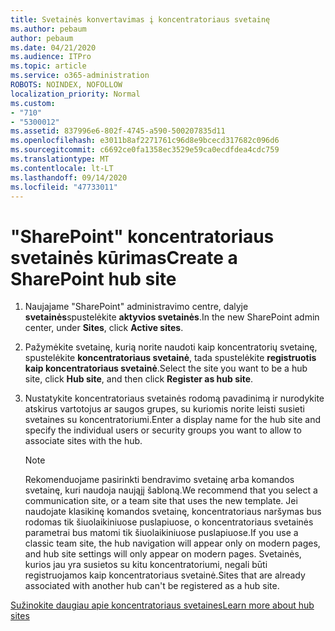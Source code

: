 ```yaml
---
title: Svetainės konvertavimas į koncentratoriaus svetainę
ms.author: pebaum
author: pebaum
ms.date: 04/21/2020
ms.audience: ITPro
ms.topic: article
ms.service: o365-administration
ROBOTS: NOINDEX, NOFOLLOW
localization_priority: Normal
ms.custom:
- "710"
- "5300012"
ms.assetid: 837996e6-802f-4745-a590-500207835d11
ms.openlocfilehash: e3011b8af2271761c96d8e9bcecd317682c096d6
ms.sourcegitcommit: c6692ce0fa1358ec3529e59ca0ecdfdea4cdc759
ms.translationtype: MT
ms.contentlocale: lt-LT
ms.lasthandoff: 09/14/2020
ms.locfileid: "47733011"
---
```

# <a name="create-a-sharepoint-hub-site"></a><span data-ttu-id="db15f-102">"SharePoint" koncentratoriaus svetainės kūrimas</span><span class="sxs-lookup"><span data-stu-id="db15f-102">Create a SharePoint hub site</span></span>

1. <span data-ttu-id="db15f-103">Naujajame "SharePoint" administravimo centre, dalyje **svetainės**spustelėkite **aktyvios svetainės**.</span><span class="sxs-lookup"><span data-stu-id="db15f-103">In the new SharePoint admin center, under **Sites**, click **Active sites**.</span></span>

2. <span data-ttu-id="db15f-104">Pažymėkite svetainę, kurią norite naudoti kaip koncentratorių svetainę, spustelėkite **koncentratoriaus svetainė**, tada spustelėkite **registruotis kaip koncentratoriaus svetainė**.</span><span class="sxs-lookup"><span data-stu-id="db15f-104">Select the site you want to be a hub site, click **Hub site**, and then click **Register as hub site**.</span></span>

3. <span data-ttu-id="db15f-105">Nustatykite koncentratoriaus svetainės rodomą pavadinimą ir nurodykite atskirus vartotojus ar saugos grupes, su kuriomis norite leisti susieti svetaines su koncentratoriumi.</span><span class="sxs-lookup"><span data-stu-id="db15f-105">Enter a display name for the hub site and specify the individual users or security groups you want to allow to associate sites with the hub.</span></span>

    > [!NOTE]
    >  <span data-ttu-id="db15f-106">Rekomenduojame pasirinkti bendravimo svetainę arba komandos svetainę, kuri naudoja naująjį šabloną.</span><span class="sxs-lookup"><span data-stu-id="db15f-106">We recommend that you select a communication site, or a team site that uses the new template.</span></span> <span data-ttu-id="db15f-107">Jei naudojate klasikinę komandos svetainę, koncentratoriaus naršymas bus rodomas tik šiuolaikiniuose puslapiuose, o koncentratoriaus svetainės parametrai bus matomi tik šiuolaikiniuose puslapiuose.</span><span class="sxs-lookup"><span data-stu-id="db15f-107">If you use a classic team site, the hub navigation will appear only on modern pages, and hub site settings will only appear on modern pages.</span></span> <span data-ttu-id="db15f-108">Svetainės, kurios jau yra susietos su kitu koncentratoriumi, negali būti registruojamos kaip koncentratoriaus svetainė.</span><span class="sxs-lookup"><span data-stu-id="db15f-108">Sites that are already associated with another hub can't be registered as a hub site.</span></span>
  
[<span data-ttu-id="db15f-109">Sužinokite daugiau apie koncentratoriaus svetaines</span><span class="sxs-lookup"><span data-stu-id="db15f-109">Learn more about hub sites</span></span>](https://go.microsoft.com/fwlink/?linkid=869149)
  